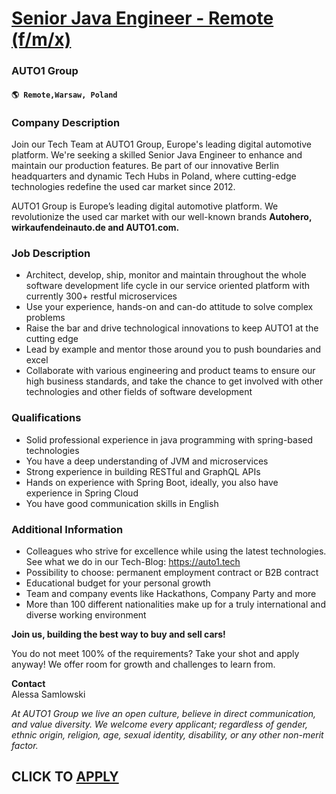 # [Senior Java Engineer - Remote (f/m/x)](https://www.remotewlb.com/apply/senior-java-engineer-remote-f-m-x-113334)  
### AUTO1 Group  
#### `🌎 Remote,Warsaw, Poland`  

### **Company Description**

Join our Tech Team at AUTO1 Group, Europe's leading digital automotive platform. We're seeking a skilled Senior Java Engineer to enhance and maintain our production features. Be part of our innovative Berlin headquarters and dynamic Tech Hubs in Poland, where cutting-edge technologies redefine the used car market since 2012.

AUTO1 Group is Europe’s leading digital automotive platform. We revolutionize the used car market with our well-known brands **Autohero, wirkaufendeinauto.de and AUTO1.com.**

###  **Job Description**

  * Architect, develop, ship, monitor and maintain throughout the whole software development life cycle in our service oriented platform with currently 300+ restful microservices
  * Use your experience, hands-on and can-do attitude to solve complex problems 
  * Raise the bar and drive technological innovations to keep AUTO1 at the cutting edge
  * Lead by example and mentor those around you to push boundaries and excel 
  * Collaborate with various engineering and product teams to ensure our high business standards, and take the chance to get involved with other technologies and other fields of software development

###  **Qualifications**

  * Solid professional experience in java programming with spring-based technologies
  * You have a deep understanding of JVM and microservices
  * Strong experience in building RESTful and GraphQL APIs
  * Hands on experience with Spring Boot, ideally, you also have experience in Spring Cloud
  * You have good communication skills in English

###  **Additional Information**

  * Colleagues who strive for excellence while using the latest technologies. See what we do in our Tech-Blog: https://auto1.tech
  * Possibility to choose: permanent employment contract or B2B contract
  * Educational budget for your personal growth
  * Team and company events like Hackathons, Company Party and more
  * More than 100 different nationalities make up for a truly international and diverse working environment

 **Join us, building the best way to buy and sell cars!**

You do not meet 100% of the requirements? Take your shot and apply anyway! We offer room for growth and challenges to learn from.

 **Contact**  
Alessa Samlowski

 _At AUTO1 Group we live an open culture, believe in direct communication, and value diversity. We welcome every applicant; regardless of gender, ethnic origin, religion, age, sexual identity, disability, or any other non-merit factor._

  
## CLICK TO [APPLY](https://www.remotewlb.com/apply/senior-java-engineer-remote-f-m-x-113334)

